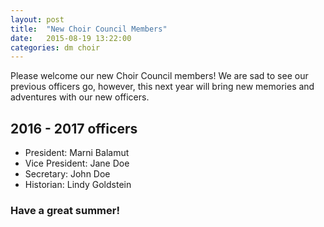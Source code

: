 ```yaml
---
layout: post
title:  "New Choir Council Members"
date:   2015-08-19 13:22:00
categories: dm choir
---
```

Please welcome our new Choir Council members! We are sad to see our previous officers go, however, this next year will bring new memories and adventures with our new officers.

## 2016 - 2017 officers
- President: Marni Balamut
- Vice President: Jane Doe
- Secretary: John Doe
- Historian: Lindy Goldstein

### Have a great summer!
